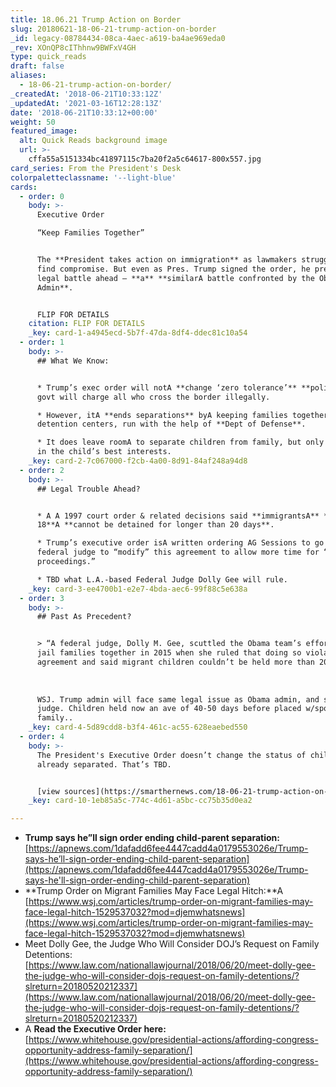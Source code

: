 ```yaml
---
title: 18.06.21 Trump Action on Border
slug: 20180621-18-06-21-trump-action-on-border
_id: legacy-08784434-08ca-4aec-a619-ba4ae969eda0
_rev: XOnQP8cIThhnw9BWFxV4GH
type: quick_reads
draft: false
aliases:
  - 18-06-21-trump-action-on-border/
_createdAt: '2018-06-21T10:33:12Z'
_updatedAt: '2021-03-16T12:28:13Z'
date: '2018-06-21T10:33:12+00:00'
weight: 50
featured_image:
  alt: Quick Reads background image
  url: >-
    cffa55a5151334bc41897115c7ba20f2a5c64617-800x557.jpg
card_series: From the President's Desk
colorpaletteclassname: '--light-blue'
cards:
  - order: 0
    body: >-
      Executive Order  

      “Keep Families Together”


      The **President takes action on immigration** as lawmakers struggle to
      find compromise. But even as Pres. Trump signed the order, he predicted a
      legal battle ahead – **a** **similarA battle confronted by the Obama
      Admin**.


      FLIP FOR DETAILS
    citation: FLIP FOR DETAILS
    _key: card-1-a4945ecd-5b7f-47da-8df4-ddec81c10a54
  - order: 1
    body: >-
      ## What We Know:


      * Trump’s exec order will notA **change ‘zero tolerance’** **policy** –
      govt will charge all who cross the border illegally.

      * However, itA **ends separations** byA keeping families together in
      detention centers, run with the help of **Dept of Defense**.

      * It does leave roomA to separate children from family, but only if it’s
      in the child’s best interests.
    _key: card-2-7c067000-f2cb-4a00-8d91-84af248a94d8
  - order: 2
    body: >-
      ## Legal Trouble Ahead?


      * A A 1997 court order & related decisions said **immigrantsA** **under
      18**A **cannot be detained for longer than 20 days**.

      * Trump’s executive order isA written ordering AG Sessions to go before a
      federal judge to “modify” this agreement to allow more time for “criminal
      proceedings.”

      * TBD what L.A.-based Federal Judge Dolly Gee will rule.
    _key: card-3-ee4700b1-e2e7-4bda-aec6-99f88c5e638a
  - order: 3
    body: >-
      ## Past As Precedent?


      > “A federal judge, Dolly M. Gee, scuttled the Obama team’s efforts to
      jail families together in 2015 when she ruled that doing so violated the
      agreement and said migrant children couldn’t be held more than 20 days.”  
        
        
        
      WSJ. Trump admin will face same legal issue as Obama admin, and same
      judge. Children held now an ave of 40-50 days before placed w/sponsor
      family..
    _key: card-4-5d89cdd8-b3f4-461c-ac55-628eaebed550
  - order: 4
    body: >-
      The President's Executive Order doesn’t change the status of children
      already separated. That’s TBD.


      [view sources](https://smarthernews.com/18-06-21-trump-action-on-border/)
    _key: card-10-1eb85a5c-774c-4d61-a5bc-cc75b35d0ea2

---
```

* **Trump says he”ll sign order ending child-parent separation:**  
[https://apnews.com/1dafadd6fee4447cadd4a0179553026e/Trump-says-he’ll-sign-order-ending-child-parent-separation](https://apnews.com/1dafadd6fee4447cadd4a0179553026e/Trump-says-he'll-sign-order-ending-child-parent-separation)
* **Trump Order on Migrant Families May Face Legal Hitch:**A [https://www.wsj.com/articles/trump-order-on-migrant-families-may-face-legal-hitch-1529537032?mod=djemwhatsnews](https://www.wsj.com/articles/trump-order-on-migrant-families-may-face-legal-hitch-1529537032?mod=djemwhatsnews)
* Meet Dolly Gee, the Judge Who Will Consider DOJ’s Request on Family Detentions:  
[https://www.law.com/nationallawjournal/2018/06/20/meet-dolly-gee-the-judge-who-will-consider-dojs-request-on-family-detentions/?slreturn=20180520212337](https://www.law.com/nationallawjournal/2018/06/20/meet-dolly-gee-the-judge-who-will-consider-dojs-request-on-family-detentions/?slreturn=20180520212337)
* A **Read the Executive Order here:**  
[https://www.whitehouse.gov/presidential-actions/affording-congress-opportunity-address-family-separation/](https://www.whitehouse.gov/presidential-actions/affording-congress-opportunity-address-family-separation/)